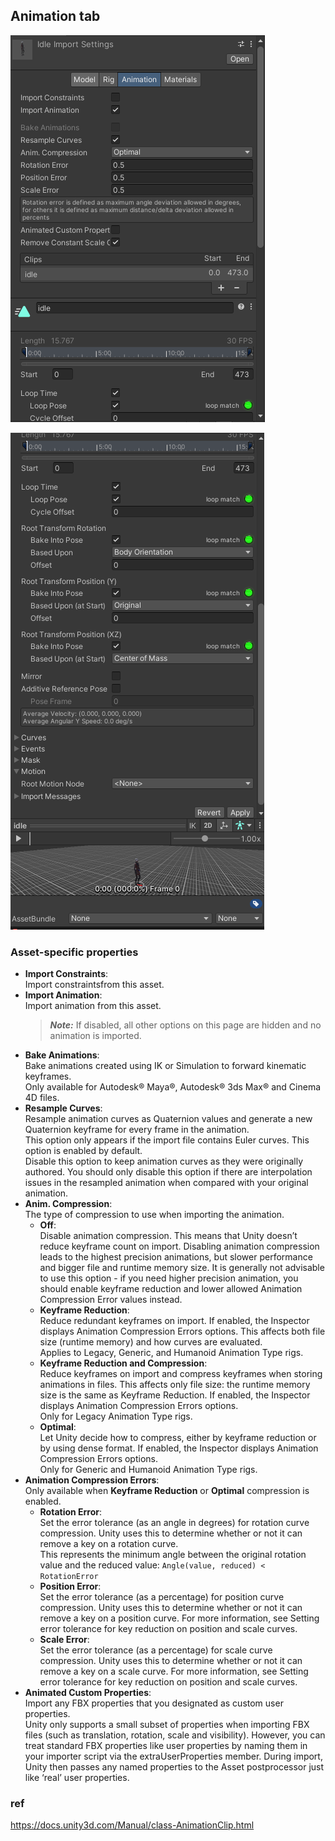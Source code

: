 ## Animation tab

![](./Animation_tab1.png)

![](./Animation_tab2.png)

### Asset-specific properties

- **Import Constraints**: \
  Import constraintsfrom this asset.
- **Import Animation**: \
  Import animation from this asset. 
  > **_Note:_** If disabled, all other options on this page are hidden and no animation is imported.
- **Bake Animations**: \
  Bake animations created using IK or Simulation to forward kinematic keyframes. \
  Only available for Autodesk® Maya®, Autodesk® 3ds Max® and Cinema 4D files.
- **Resample Curves**: \
  Resample animation curves as Quaternion values and generate a new Quaternion keyframe for every frame in the animation. \
  This option only appears if the import file contains Euler curves. This option is enabled by default. \
  Disable this option to keep animation curves as they were originally authored. You should only disable this option if there are interpolation issues in the resampled animation when compared with your original animation.
- **Anim. Compression**: \
  The type of compression to use when importing the animation.
  - **Off**: \
    Disable animation compression. This means that Unity doesn’t reduce keyframe count on import. Disabling animation compression leads to the highest precision animations, but slower performance and bigger file and runtime memory size. It is generally not advisable to use this option - if you need higher precision animation, you should enable keyframe reduction and lower allowed Animation Compression Error values instead.
  - **Keyframe Reduction**: \
    Reduce redundant keyframes on import. If enabled, the Inspector displays Animation Compression Errors options. This affects both file size (runtime memory) and how curves are evaluated. \
    Applies to Legacy, Generic, and Humanoid Animation Type rigs.
  - **Keyframe Reduction and Compression**: \
    Reduce keyframes on import and compress keyframes when storing animations in files. This affects only file size: the runtime memory size is the same as Keyframe Reduction. If enabled, the Inspector displays Animation Compression Errors options. \
    Only for Legacy Animation Type rigs.
  - **Optimal**: \
    Let Unity decide how to compress, either by keyframe reduction or by using dense format. If enabled, the Inspector displays Animation Compression Errors options. \
    Only for Generic and Humanoid Animation Type rigs.
- **Animation Compression Errors**: \
  Only available when **Keyframe Reduction** or **Optimal** compression is enabled.
  - **Rotation Error**: \
    Set the error tolerance (as an angle in degrees) for rotation curve compression. Unity uses this to determine whether or not it can remove a key on a rotation curve. \
    This represents the minimum angle between the original rotation value and the reduced value:  `Angle(value, reduced) < RotationError`
  - **Position Error**: \
    Set the error tolerance (as a percentage) for position curve compression. Unity uses this to determine whether or not it can remove a key on a position curve. For more information, see Setting error tolerance for key reduction on position and scale curves.
  - **Scale Error**: \
    Set the error tolerance (as a percentage) for scale curve compression. Unity uses this to determine whether or not it can remove a key on a scale curve. For more information, see Setting error tolerance for key reduction on position and scale curves.
- **Animated Custom Properties**: \
  Import any FBX properties that you designated as custom user properties. \
  Unity only supports a small subset of properties when importing FBX files (such as translation, rotation, scale and visibility). However, you can treat standard FBX properties like user properties by naming them in your importer script via the extraUserProperties member. During import, Unity then passes any named properties to the Asset postprocessor just like ‘real’ user properties.



### ref 
https://docs.unity3d.com/Manual/class-AnimationClip.html

